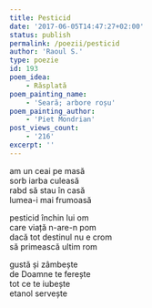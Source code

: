 ```yaml
---
title: Pesticid
date: '2017-06-05T14:47:27+02:00'
status: publish
permalink: /poezii/pesticid
author: 'Raoul S.'
type: poezie
id: 193
poem_idea:
    - Răsplată
poem_painting_name:
    - 'Seară; arbore roșu'
poem_painting_author:
    - 'Piet Mondrian'
post_views_count:
    - '216'
excerpt: ''
---
```

am un ceai pe masă  
sorb iarba culeasă  
rabd să stau în casă  
lumea-i mai frumoasă

pesticid închin lui om  
care viață n-are-n pom  
dacă tot destinul nu e crom  
să primească ultim rom

gustă și zâmbește  
de Doamne te ferește  
tot ce te iubește  
etanol servește